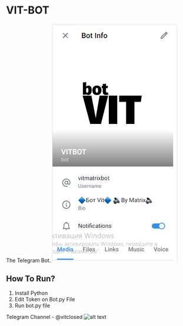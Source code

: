 # VIT-BOT
The Telegram Bot.
![alt text](https://github.com/MatveyGameRus/VIT-BOT/blob/main/Desktop%20Screenshot%202024.01.30%20-%2015.10.20.38.png?raw=true)





<h2>How To Run?</h2>

1. Install Python
2. Edit Token on Bot.py File
3. Run bot.py file



Telegram Channel - @vitclosed
![alt text](https://t.me/vitclosed)


